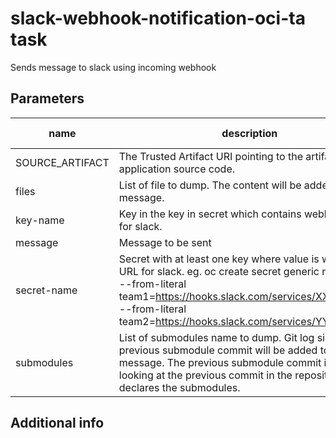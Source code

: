 # slack-webhook-notification-oci-ta task

Sends message to slack using incoming webhook

## Parameters
|name|description|default value|required|
|---|---|---|---|
|SOURCE_ARTIFACT|The Trusted Artifact URI pointing to the artifact with the application source code.||true|
|files|List of file to dump. The content will be added to the message.|[]|false|
|key-name|Key in the key in secret which contains webhook URL for slack.||true|
|message|Message to be sent||true|
|secret-name|Secret with at least one key where value is webhook URL for slack. eg. oc create secret generic my-secret --from-literal team1=https://hooks.slack.com/services/XXX/XXXXXX --from-literal team2=https://hooks.slack.com/services/YYY/YYYYYY |slack-webhook-notification-secret|false|
|submodules|List of submodules name to dump. Git log since previous submodule commit will be added to the message. The previous submodule commit is found by looking at the previous commit in the repository that declares the submodules.|[]|false|


## Additional info
